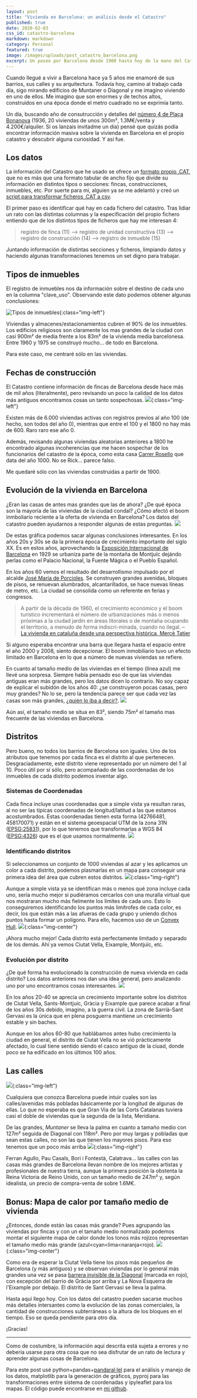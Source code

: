 ```yaml
---
layout: post
title: "Vivienda en Barcelona: un análisis desde el Catastro"
published: true
date: 2020-02-03
css_id: catastro-barcelona
markdown: markdown
category: Personal
featured: true
image: /images/uploads/post_catastro_barcelona.png
excerpt: Un paseo por Barcelona desde 1900 hasta hoy de la mano del Catastro, donde podemos observar la evolución de la vivienda, su composición, sus distritos y sus calles.
---
```


Cuando llegué a vivir a Barcelona hace ya 5 años me enamoré de sus barrios, sus calles y su arquitectura. Todavía hoy, camino al trabajo cada día, sigo mirando edificios de Muntaner o Diagonal y me imagino viviendo en uno de ellos. Me imagino que son enormes y de techos altos, construidos en una época donde el metro cuadrado no se exprimía tanto.

Un día, buscando año de consutrucción y detalles del [número 4 de Plaça Bonanova](https://www1.sedecatastro.gob.es/CYCBienInmueble/OVCListaBienes.aspx?del=8&muni=900&rc1=7844319&rc2=DF2874D&from=OVCBusqueda&final=&pest=coordenadas&latitud=41.406695&longitud=2.134154&gradoslat=41&minlat=23&seglat=51&gradoslon=2&minlon=11&seglon=24&x=&y=&huso=0&tipoCoordenadas=2&TipUR=Coor) (1936, 20 viviendas de unos 300m², 1.3M€/venta y 4.200€/alquiler. Si os lanzais invitadme un día) pensé que quizás podía encontrar información masiva sobre la vivienda en Barcelona en el propio catastro y descubrir alguna curiosidad. Y así fue.

## Los datos

La información del Catastro que he usado se ofrece un [formato propio .CAT](http://www.catastro.minhap.es/documentos/formatos_intercambio/catastro_fin_cat_2006.pdf), que no es más que una formato tabular de ancho fijo que divide su información en distintos tipos o secciones: fincas, construcciones, inmuebles, etc. Por suerte para mi, alguien ya se me adelantó y creó un [script para transformar ficheros .CAT a csv](https://github.com/GuillemHerrera/cat2csv).

El primer paso es identificar qué hay en cada fichero del catastro. Tras lidiar un rato con las distintas columnas y la especificación del propio fichero entiendo que de los distintos tipos de ficheros que hay me interesan 4:

> registro de finca (11) –> registro de unidad constructiva (13) –> registro de construcción (14) –> registro de inmueble (15)


Juntando información de distintas secciones y ficheros, limpiando datos y haciendo algunas transformaciones tenemos un set digno para trabajar.

## Tipos de inmuebles

El registro de inmuebles nos da información sobre el destino de cada uno en la columna "clave_uso". Observando este dato podemos obtener algunas conclusiones:

![Tipos de inmuebles](/images/uploads/posts/catastro_barcelona/tipos_inmuebles.png){:class="img-left"}

Viviendas y almacenes/estacionamientos cubren el 90% de los inmuebles. Los edificios religiosos son claramente los mas grandes de la ciudad con casi 900m² de media frente a los 83m²  de la vivienda media barcelonesa. Entre 1960 y 1975 se construyó mucho... de todo en Barcelona.

Para este caso, me centraré sólo en las viviendas.

## Fechas de construcción

El Catastro contiene información de fincas de Barcelona desde hace más de mil años (literalmente), pero revisando un poco la calidad de los datos más antiguos encontramos cosas un tanto sospechosas.
![](/images/uploads/posts/catastro_barcelona/vivienda_rosello_1000.png){:class="img-left"}

Existen más de 6.000 viviendas activas con registros previos al año 100 (de hecho, son todos del año 0), mientras que entre el 100 y el 1800 no hay más de 600. Raro raro ese año 0.

Además, revisando algunas viviendas aleatorias anteriores a 1800 he encontrado algunas incoherencias que me hacen sospechar de los funcionarios del catastro de la época, como esta casa [Carrer Rosello](https://www1.sedecatastro.gob.es/CYCBienInmueble/OVCListaBienes.aspx?RC1=0337114&RC2=DF3803E&RC3=&RC4=&esBice=&RCBice1=&RCBice2=&DenoBice=&pest=rc&final=&RCCompleta=0337114DF3803E&from=OVCBusqueda&tipoCarto=nuevo&ZV=NO&ZR=NO) que data del año 1000. No se Rick... parece falso.

Me quedaré sólo con las viviendas construidas a partir de 1900.

## Evolución de la vivienda en Barcelona

¿Eran las casas de antes mas grandes que las de ahora? ¿De qué época son la mayoría de las viviendas de la ciudad condal? ¿Cómo afectó el boom inmboliario reciente a la oferta de vivienda en Barcelona? Los datos del catastro pueden ayudarnos a responder algunas de estas preguntas.
![](/images/uploads/posts/catastro_barcelona/cantidad_tamaño.png)

De estas gráfica podemos sacar algunas conclusiones interesantes. En los años 20s y 30s se da la primera época de crecimiento importante del siglo XX. Es en estos años, aprovechando la [Exposición Internacional de Barcelona](https://es.wikipedia.org/wiki/Exposici%C3%B3n_Internacional_de_Barcelona_(1929)) en 1929 se urbaniza parte de la montaña de Montjuïc dejándo perlas como el Palacio Nacional, la Fuente Mágica o el Pueblo Español.

En los años 60 vemos el resultado del desarrollismo impulsado por el alcalde [José María de Porcioles](https://es.wikipedia.org/wiki/Jos%C3%A9_Mar%C3%ADa_de_Porcioles). Se construyen grandes avenidas, bloques de pisos, se renuevan alumbrados, alcantarillados, se hace nuevas líneas de metro, etc. La ciudad se consolida como un referente en ferias y congresos.

> A partir de la década de 1960, el crecimiento económico y el boom turístico incrementará el número de urbanizaciones más o menos próximas a la ciudad jardín en áreas litorales o de montaña ocupando el territorio, a menudo de forma indiscri-minada, cuando no ilegal. – [La vivienda en cataluña desde una perspectiva histórica, Mercè Tatjer](http://www.ceut.udl.cat/wp-content/uploads/02c-tatjer.pdf)

Si alguno esperaba encontrar una barra que llegara hasta el espacio entre el año 2000 y 2008, siento decepcionar. El boom inmobiliario tuvo un efecto limitado en Barcelona en lo que a número de nuevas viviendas se refiere.

En cuanto al tamaño medio de las viviendas en el tiempo (línea azul) me llevé una sorpresa. Siempre había pensado eso de que las viviendas antiguas eran más grandes, pero los datos dicen lo contrario. No soy capaz de explicar el subidón de los años 40: ¿se construyeron pocas casas, pero muy grandes? No lo se, pero la tendencia parece ser que cada vez las casas son más grandes, [¿quién lo iba a decir?](https://www.elmundo.es/economia/2017/02/10/589cc14bca4741f1318b4671.html).
![](/images/uploads/posts/catastro_barcelona/viviendas_por_tamano.png)

Aún así, el tamaño medio se situa en 83², siendo 75m² el tamaño mas frecuente de las viviendas en Barcelona.

## Distritos

Pero bueno, no todos los barrios de Barcelona son iguales. Uno de los atributos que tenemos por cada finca es el distrito al que pertenecen. Desgraciadamente, este distrito viene representado por un número del 1 al 10. Poco útil por sí sólo, pero acompañado de las coordenadas de los inmuebles de cada distrito podemos inventar algo.

### Sistemas de Coordenadas

Cada finca incluye unas coordenadas que a simple vista ya resultan raras, al no ser las típicas coordenadas de longitud/latitud a las que estamos acostumbrados. Estas coordenadas tienen esta forma (42766481, 458170071) y están en el sistema geoespacial UTM de la zona 31N ([EPSG:25831](https://epsg.io/25831)), por lo que tenemos que transformarlas a WGS 84 ([EPSG:4326](https://epsg.io/4326)) que es el que usamos normalmente.
![](/images/uploads/posts/catastro_barcelona/coordenadas.png)


### Identificando distritos

Si seleccionamos un conjunto de 1000 viviendas al azar y les aplicamos un color a cada distrito, podemos plasmarlas en un mapa para conseguir una primera idea del área que cubren estos distritos.
![](/images/uploads/posts/catastro_barcelona/viviendas_scatter.png){:class="img-right"}

Aunque a simple vista ya se identifican más o menos qué zona incluye cada uno, sería mucho mejor si pudiéramos cercarlos con una muralla virtual que nos mostraran mucho más fielmente los límites de cada uno. Esto lo conseguiremos identificando los puntos más limítrofes de cada color, es decir, los que están más a las afueras de cada grupo y uniendo dichos puntos hasta formar un polígono. Para ello, hacemos uso de un [Convex Hull](https://en.wikipedia.org/wiki/Convex_hull).
![](/images/uploads/posts/catastro_barcelona/convex_hull.png){:class="img-center"}

¡Ahora mucho mejor! Cada distrito está perfectamente limitado y separado de los demás. Ahí ya vemos Ciutat Vella, Eixample, Montjuïc, etc.

### Evolución por distrito

¿De qué forma ha evolucionado la construcción de nueva vivienda en cada distrito? Los datos anteriores nos dan una idea general, pero analizando uno por uno encontramos cosas interesantes.
![](/images/uploads/posts/catastro_barcelona/distritos_evolucion.png)


En los años 20-40 se aprecia un crecimiento importante sobre los distritos de Ciutat Vella, Sants-Montjuic, Gràcia y Eixample que parece acabar a final de los años 30s debido, imagino, a la guerra civil. La zona de Sarrià-Sant Gervasi es la única que en plena posguerra mantiene un crecimiento estable y sin baches.

Aunque en los años 60-80 que hablábamos antes hubo crecimiento la ciudad en general, el distrito de Ciutat Vella no se vió prácticamente afectado, lo cual tiene sentido siendo el casco antiguo de la ciuad, donde poco se ha edificado en los últimos 100 años.

## Las calles
![](/images/uploads/posts/catastro_barcelona/calles.png){:class="img-left"}

Cualquiera que conozca Barcelona puede intuir cuales son las calles/avenidas más pobladas básicamente por la longitud de algunas de ellas. Lo que no esperaba es que Gran Via de las Corts Catalanas tuviera casi el doble de viviendas que la segunda de la lista, Meridiana.


De las grandes, *Muntaner* se lleva la palma en cuanto a tamaño medio con 127m² seguida de Diagonal con 118m². Pero por muy largas y pobladas que sean estas calles, no son las que tienen los mayores pisos. Para eso tenemos que un poco más arriba
![](/images/uploads/posts/catastro_barcelona/calles_m2.png){:class="img-right"}

Ferran Agullo, Pau Casals, Bori i Fontestà, Calatrava... las calles con las casas más grandes de Barcelona llevan nombre de los mejores artistas y profesionales de nuestra tierra, aunque la primera posición la obstenta la Reina Victoria de Reino Unido, con un tamaño medio de 247m² y, según idealista, un precio de compra-venta de sobre 1.6M€.

## Bonus: Mapa de calor por tamaño medio de vivienda

¿Entonces, donde están las casas más grande? Pues agrupando las viviendas por fincas y con un el tamaño medio normalizado podemos montar el siguiente mapa de calor donde los tonos más rojizos representan el tamaño medio más grande (azul<cyan<lima<naranja<rojo).
![](/images/uploads/posts/catastro_barcelona/heatmap.png){:class="img-center"}

Como era de esperar la Ciutat Vella tiene los pisos más pequeños de Barcelona (y más antiguos) y se observan viviendas por lo general más grandes una vez se pasa [barrera invisible de la Diagonal](https://www.youtube.com/watch?v=Q8CJXvKc4aA) (marcada en rojo), con excepción del barrio de Gràcia por arriba y La Nova Esquerra de l'Eixample por debajo. El distrito de Sant Gervasi se lleva la palma.

Hasta aquí llego hoy. Con los datos del catastro pueden sacarse muchos más detalles intersantes como la evolución de las zonas comerciales, la cantidad de construcciones subterráneas o la altura de los bloques en el tiempo. Eso se queda pendiente para otro día.

¡Gracias!

---

Como de costumbre, la información aquí descrita está sujeta a errores y no debería usarse para otra cosa que no sea disfrutar de un rato de lectura y aprender algunas cosas de Barcelona.

Para este post usé python+pandas+[pandaral·lel](https://github.com/nalepae/pandarallel) para el análisis y manejo de los datos, matplotlib para la generación de gráficos, pyproj para las transformaciones entre sistema de coordenadas y ipyleaflet para los mapas. El código puede encontrarse en [mi github](https://github.com/PabloReyes/catastro-barcelona-stats/blob/master/analisis_catastro.ipynb).

